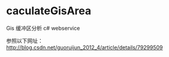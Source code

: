 # caculateGisArea
Gis 缓冲区分析  c# webservice

参照以下网址：
http://blog.csdn.net/guoruijun_2012_4/article/details/79299509
